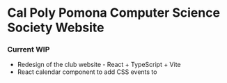 # Cal Poly Pomona Computer Science Society Website


### Current WIP
- Redesign of the club website - React + TypeScript + Vite
- React calendar component to add CSS events to
